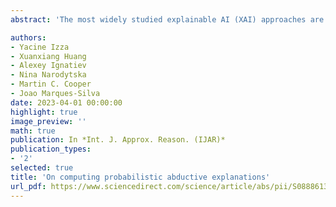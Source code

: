 ```yaml
---
abstract: 'The most widely studied explainable AI (XAI) approaches are unsound. This is the case with well-known model-agnostic explanation approaches, and it is also the case with approaches based on saliency maps. One solution is to consider intrinsic interpretability, which does not exhibit the drawback of unsoundness. Unfortunately, intrinsic interpretability can display unwieldy explanation redundancy. Formal explainability represents the alternative to these non-rigorous approaches, with one example being PI-explanations. Unfortunately, PI-explanations also exhibit important drawbacks, the most visible of which is arguably their size. Recently, it has been observed that the (absolute) rigor of PI-explanations can be traded off for a smaller explanation size, by computing the so-called relevant sets. Given some positive {\delta}, a set S of features is {\delta}-relevant if, when the features in S are fixed, the probability of getting the target class exceeds {\delta}. However, even for very simple classifiers, the complexity of computing relevant sets of features is prohibitive, with the decision problem being NPPP-complete for circuit-based classifiers. In contrast with earlier negative results, this paper investigates practical approaches for computing relevant sets for a number of widely used classifiers that include Decision Trees (DTs), Naive Bayes Classifiers (NBCs), and several families of classifiers obtained from propositional languages. Moreover, the paper shows that, in practice, and for these families of classifiers, relevant sets are easy to compute. Furthermore, the experiments confirm that succinct sets of relevant features can be obtained for the families of classifiers considered.'

authors:
- Yacine Izza 
- Xuanxiang Huang 
- Alexey Ignatiev 
- Nina Narodytska
- Martin C. Cooper
- Joao Marques-Silva
date: 2023-04-01 00:00:00
highlight: true
image_preview: ''
math: true
publication: In *Int. J. Approx. Reason. (IJAR)*
publication_types:
- '2'
selected: true
title: 'On computing probabilistic abductive explanations'
url_pdf: https://www.sciencedirect.com/science/article/abs/pii/S0888613X23000701?via%3Dihub
---
```

